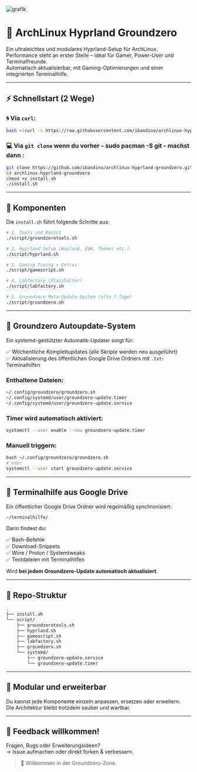 ![grafik](https://github.com/user-attachments/assets/4f9540f5-c56c-42e6-879a-d3145e49210b)


# 🧱 ArchLinux Hyprland Groundzero

Ein ultraleichtes und modulares Hyprland-Setup für ArchLinux.  
Performance steht an erster Stelle – ideal für Gamer, Power-User und Terminalfreunde.  
Automatisch aktualisierbar, mit Gaming-Optimierungen und einer integrierten Terminalhilfe.

---

## ⚡ Schnellstart (2 Wege)

### 🌀 Via `curl`:

```bash
bash <(curl -s https://raw.githubusercontent.com/ibandino/archlinux-hyprland-groundzero/main/install.sh)
```

### 💻 Via `git clone` wenn du vorher - sudo pacman -S git - machst dann :

```bash
git clone https://github.com/ibandino/archlinux-hyprland-groundzero.git
cd archlinux-hyprland-groundzero
chmod +x install.sh
./install.sh
```

---

## 🔧 Komponenten

Die `install.sh` führt folgende Schritte aus:

```bash
# 1. Tools und Basics
./script/groundzerotools.sh

# 2. Hyprland Setup (Wayland, EWW, Themes etc.)
./script/hyprland.sh

# 3. Gaming Tuning + Extras
./script/gamescript.sh

# 4. Labfactory (Platzhalter)
./script/labfactory.sh

# 5. Groundzero Meta-Update-System (alle 7 Tage)
./script/groundzero.sh
```

---

## 🧠 Groundzero Autoupdate-System

Ein systemd-gestützter Automatik-Updater sorgt für:

✅ Wöchentliche Komplettupdates (alle Skripte werden neu ausgeführt)  
✅ Aktualisierung des öffentlichen Google Drive Ordners mit `.txt`-Terminalhilfen

### Enthaltene Dateien:

```bash
~/.config/groundzero/groundzero.sh
~/.config/systemd/user/groundzero-update.timer
~/.config/systemd/user/groundzero-update.service
```

### Timer wird automatisch aktiviert:

```bash
systemctl --user enable --now groundzero-update.timer
```

### Manuell triggern:

```bash
bash ~/.config/groundzero/groundzero.sh
# oder
systemctl --user start groundzero-update.service
```

---

## 📁 Terminalhilfe aus Google Drive

Ein öffentlicher Google Drive Ordner wird regelmäßig synchronisiert:

```bash
~/terminalhilfe/
```

Darin findest du:

✅ Bash-Befehle  
✅ Download-Snippets  
✅ Wine / Proton / Systemtweaks  
✅ Textdateien mit Terminalhilfen

Wird **bei jedem Groundzero-Update automatisch aktualisiert**.

---

## 📂 Repo-Struktur

```bash
.
├── install.sh
└── script/
    ├── groundzerotools.sh
    ├── hyprland.sh
    ├── gamescript.sh
    ├── labfactory.sh
    ├── groundzero.sh
    └── systemd/
        ├── groundzero-update.service
        └── groundzero-update.timer
```

---

## 🧩 Modular und erweiterbar

Du kannst jede Komponente einzeln anpassen, ersetzen oder erweitern.  
Die Architektur bleibt trotzdem sauber und wartbar.

---

## 📢 Feedback willkommen!

Fragen, Bugs oder Erweiterungsideen?  
→ Issue aufmachen oder direkt forken & verbessern.

> 🫡 Willkommen in der Groundzero-Zone.
